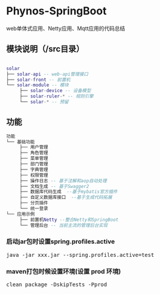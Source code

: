 # Phynos-SpringBoot
web单体式应用、Netty应用、Mqtt应用的代码总结

## 模块说明（/src目录）
```lua

solar
├── solar-api -- web-api管理接口
├── solar-front -- 前置机  
└── solar-module -- 模块  
     ├── solar-device -- 设备模型  
     ├── solar-ruler-* -- 规则引擎  
     └── solar-* -- 预留   

```

## 功能
```lua
功能
└── 基础功能  
     ├── 用户管理  
     ├── 角色管理  
     ├── 菜单管理  
     ├── 部门管理  
     ├── 字典管理  
     ├── 权限管理  
     ├── 操作日志 -- 基于注解和aop自动处理  
     ├── 文档生成 -- 基于Swagger2  
     ├── 数据库代码生成  --基于mybatis官方插件  
     ├── 自定义数据库接口  --基于生成代码拓展  
     ├── 分页插件    
     └── 统一登录  
└── 应用示例  
     ├── 前置机Netty --整合Netty和SpringBoot  
     └── 管理后台 -- 当前主流的管理后台实现  

```


### 启动jar包时设置spring.profiles.active
<pre>
java -jar xxx.jar --spring.profiles.active=test
</pre>
### maven打包时候设置环境(设置 prod 环境)
<pre>
clean package -DskipTests -Pprod
</pre>